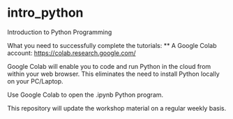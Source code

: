 # intro_python
Introduction to Python Programming

What you need to successfully complete the tutorials:
** A Google Colab account: https://colab.research.google.com/

Google Colab will enable you to code and run Python in the cloud from within your web browser.
This eliminates the need to install Python locally on your PC/Laptop.

Use Google Colab to open the .ipynb Python program.

This repository will update the workshop material on a regular weekly basis.

